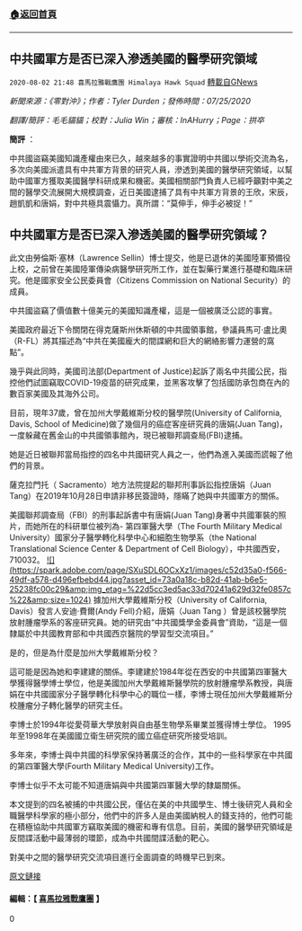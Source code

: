 ###  [:house:返回首頁](https://github.com/ourhimalayas/txt)
---

## 中共國軍方是否已深入滲透美國的醫學研究領域
`2020-08-02 21:48 喜馬拉雅戰鷹團 Himalaya Hawk Squad` [轉載自GNews](https://gnews.org/zh-hant/283537/)

*新聞來源：《零對沖》；作者：Tyler Durden；發佈時間：07/25/2020*

*翻譯/簡評：毛毛貓貓；校對：Julia Win；審核：InAHurry；Page：拱卒*

**簡評** ：

中共國盜竊美國知識產權由來已久，越來越多的事實證明中共國以學術交流為名，多次向美國派遣具有中共軍方背景的研究人員，滲透到美國的醫學研究領域，以幫助中國軍方獲取美國醫學科研成果和機密。美國相關部門負責人已經呼籲對中美之間的醫學交流展開大規模調查，近日美國逮捕了具有中共軍方背景的王欣，宋辰，趙凱凱和唐娟，對中共極具震懾力。真所謂：“莫伸手，伸手必被捉！”

##  **中共國軍方是否已深入滲透美國的醫學研究領域？** 

此文由勞倫斯·塞林（Lawrence Sellin）博士提交，他是已退休的美國陸軍預備役上校，之前曾在美國陸軍傳染病醫學研究所工作，並在製藥行業進行基礎和臨床研究。他是國家安全公民委員會（Citizens Commission on National Security）的成員。

中共國盜竊了價值數十億美元的美國知識產權，這是一個被廣泛公認的事實。

美國政府最近下令關閉在得克薩斯州休斯頓的中共國領事館，參議員馬可·盧比奧（R-FL）將其描述為“中共在美國龐大的間諜網和巨大的網絡影響力運營的窩點”。

幾乎與此同時，美國司法部(Department of Justice)起訴了兩名中共國公民，指控他們試圖竊取COVID-19疫苗的研究成果，並黑客攻擊了包括國防承包商在內的數百家美國及其海外公司。

目前，現年37歲，曾在加州大學戴維斯分校的醫學院(University of California, Davis, School of Medicine)做了幾個月的癌症客座研究員的唐娟(Juan Tang)，一度躲藏在舊金山的中共國領事館內，現已被聯邦調查局(FBI)逮捕。

她是近日被聯邦當局指控的四名中共國研究人員之一，他們為進入美國而謊報了他們的背景。

薩克拉門托（ Sacramento）地方法院提起的聯邦刑事訴訟指控唐娟（Juan Tang）在2019年10月28日申請非移民簽證時，隱瞞了她與中共國軍方的關係。

美國聯邦調查局（FBI）的刑事起訴書中有唐娟(Juan Tang)身著中共國軍裝的照片，而她所在的科研單位被列為- 第四軍醫大學（The Fourth Military Medical University）國家分子醫學轉化科學中心和細胞生物學系（the National Translational Science Center & Department of Cell Biology），中共國西安，710032。
[!\[\](https://spark.adobe.com/page/SXuSDL6OCxXz1/images/c52d35a0-f566-49df-a578-d496efbebd44.jpg?asset_id=73a0a18c-b82d-41ab-b6e5-25238fc00c29&amp;img_etag=%22d5cc3ed5ac33d70241a629d32fe0857c%22&amp;size=1024)](https://spark.adobe.com/page/SXuSDL6OCxXz1/images/c52d35a0-f566-49df-a578-d496efbebd44.jpg?asset_id=73a0a18c-b82d-41ab-b6e5-25238fc00c29&amp;img_etag=%22d5cc3ed5ac33d70241a629d32fe0857c%22&amp;size=1024)
據加州大學戴維斯分校（University of California, Davis）發言人安迪·費爾(Andy Fell)介紹，唐娟（Juan Tang ）曾是該校醫學院放射腫瘤學系的客座研究員。她的研究由“中共國獎學金委員會”資助，“這是一個隸屬於中共國教育部和中共國西京醫院的學習型交流項目。”

是的，但是為什麼是加州大學戴維斯分校？

這可能是因為她和李建建的關係。李建建於1984年從在西安的中共國第四軍醫大學獲得醫學博士學位，他是美國加州大學戴維斯醫學院的放射腫瘤學系教授，與唐娟在中共國國家分子醫學轉化科學中心的職位一樣，李博士現任加州大學戴維斯分校腫瘤分子轉化醫學的研究主任。

李博士於1994年從愛荷華大學放射與自由基生物學系畢業並獲得博士學位。 1995年至1998年在美國國立衛生研究院的國立癌症研究所接受培訓。

多年來，李博士與中共國的科學家保持著廣泛的合作，其中的一些科學家在中共國的第四軍醫大學(Fourth Military Medical University)工作。

李博士似乎不太可能不知道唐娟與中共國第四軍醫大學的隸屬關係。

本文提到的四名被捕的中共國公民，僅佔在美的中共國學生、博士後研究人員和全職醫學科學家的極小部分，他們中的許多人是由美國納稅人的錢支持的，他們可能在積極協助中共國軍方竊取美國的機密和專有信息。目前，美國的醫學研究領域是反間諜活動中最薄弱的環節，成為中共國間諜活動的靶心。

對美中之間的醫學研究交流項目進行全面調查的時機早已到來。

[原文鏈接](https://www.zerohedge.com/markets/has-chinas-military-deeply-infiltrated-us-medical-research)

#### 編輯：【 [喜馬拉雅戰鷹團](https://spark.adobe.com/page/SXuSDL6OCxXz1/) 】 



0
